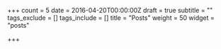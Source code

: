 +++
count = 5
date = 2016-04-20T00:00:00Z
draft = true
subtitle = ""
tags_exclude = []
tags_include = []
title = "Posts"
weight = 50
widget = "posts"

+++
